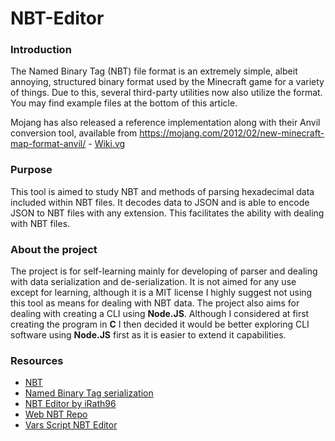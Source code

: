 # NBT-Editor

### Introduction
The Named Binary Tag (NBT) file format is an extremely simple, albeit annoying, structured binary format used by the Minecraft game for a variety of things. Due to this, several third-party utilities now also utilize the format. You may find example files at the bottom of this article.

Mojang has also released a reference implementation along with their Anvil conversion tool, available from https://mojang.com/2012/02/new-minecraft-map-format-anvil/ - [Wiki.vg](https://wiki.vg/NBT#level.dat)

### Purpose
This tool is aimed to study NBT and methods of parsing hexadecimal data included within NBT files. It decodes data to JSON and is able to encode JSON to NBT files with any extension. This facilitates the ability with dealing with NBT files.

### About the project
The project is for self-learning mainly for developing of parser and dealing with data serialization and de-serialization. It is not aimed for any use except for learning, although it is a MIT license I highly suggest not using this tool as means for dealing with NBT data. The project also aims for dealing with creating a CLI using **Node.JS**. Although I considered at first creating the program in **C** I then decided it would be better exploring CLI software using **Node.JS** first as it is easier to extend it capabilities.

### Resources
- [NBT](https://wiki.vg/NBT#level.dat)
- [Named Binary Tag serialization](https://www.codeproject.com/Articles/427801/Named-Binary-Tag-serialization)
- [NBT Editor by iRath96](https://irath96.github.io/webNBT/)
- [Web NBT Repo](https://github.com/iRath96/webNBT)
- [Vars Script NBT Editor](http://varscript.ru/NBT/)
